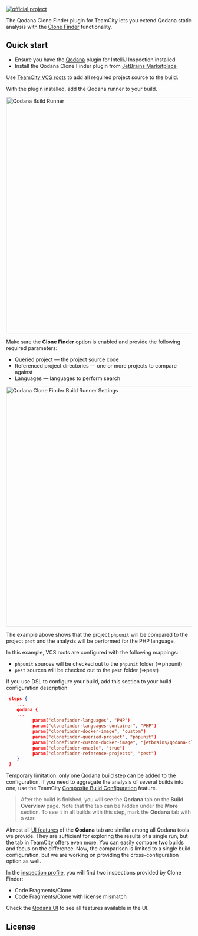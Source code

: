 [//]: # (title: Clone Finder TeamCity Plugin)

[![official project](https://jb.gg/badges/official-flat-square.svg)](https://confluence.jetbrains.com/display/ALL/JetBrains+on+GitHub)

The Qodana Clone Finder plugin for TeamCity lets you extend Qodana static analysis with the [Clone Finder](https://www.jetbrains.com/help/qodana/about-clone-finder.html) functionality.

## Quick start

* Ensure you have the [Qodana](https://www.jetbrains.com/help/qodana/qodana-teamcity-plugin.html) plugin for IntelliJ Inspection installed
* Install the Qodana Clone Finder plugin from [JetBrains Marketplace](https://plugins.jetbrains.com/plugin/15498-qodana)

Use [TeamCity VCS roots](https://www.jetbrains.com/help/teamcity/vcs-root.html) to add all required project source to the build.  

With the plugin installed, add the Qodana runner to your build. 

<img src="qodana-build-runner.png" width="641" alt="Qodana Build Runner"/>  

Make sure the **Clone Finder** option is enabled and provide the following required parameters:

* Queried project&nbsp;&mdash; the project source code
* Referenced project directories&nbsp;&mdash; one or more projects to compare against
* Languages&nbsp;&mdash; languages to perform search

<img src="clone-finder-runner-settings.png" width="650" alt="Qodana Clone Finder Build Runner Settings"/>

The example above shows that the project ```phpunit``` will be compared to the project ```pest``` and the analysis will be performed for the PHP language.

In this example, VCS roots are configured with the following mappings:
* ```phpunit``` sources will be checked out to the ```phpunit``` folder (=>phpunit)
* ```pest``` sources will be checked out to the ```pest``` folder (=>pest)

If you use DSL to configure your build, add this section to your build configuration description:

```JSON
 steps {
    ...
    qodana {
    ...
          param("clonefinder-languages", "PHP")
          param("clonefinder-languages-container", "PHP")
          param("clonefinder-docker-image", "custom")
          param("clonefinder-queried-project", "phpunit")
          param("clonefinder-custom-docker-image", "jetbrains/qodana-clone-finder")
          param("clonefinder-enable", "true")
          param("clonefinder-reference-projects", "pest")        
    }
 }    
```

<note>

Temporary limitation: only one Qodana build step can be added to the configuration. If you
need to aggregate the analysis of several builds into one, use the TeamCity [Composite Build Configuration](https://www.jetbrains.com/help/teamcity/composite-build-configuration.html) feature.

</note>

> After the build is finished, you will see the **Qodana** tab on the **Build Overview** page. Note that the tab
can be hidden under the **More** section. To see it in all builds with this step, mark the **Qodana** tab with a star.

Almost all [UI features](https://www.jetbrains.com/help/qodana/ui-overview.html) of the **Qodana** tab are similar among all Qodana tools we provide. They are
sufficient for exploring the results of a single run, but the tab in TeamCity offers even more. You can easily compare two
builds and focus on the difference. Now, the comparison is limited to a single build configuration, but
we are working on providing the cross-configuration option as well.

In the [inspection profile](https://www.jetbrains.com/help/qodana/ui-overview.html#Adjust+your+inspection+profile), you will find two inspections provided by Clone Finder:
* Code Fragments/Clone 
* Code Fragments/Clone with license mismatch

[//]: # "![Build Tab](tab.png) - irrelevant"

Check the [Qodana UI](https://www.jetbrains.com/help/qodana/ui-overview.html) to see all features available in the UI.

## License

<include src="lib_qd.xml" include-id="license-info">
    <var name="product" value="Qodana Clone Finder TeamCity plugin"/>
</include>
